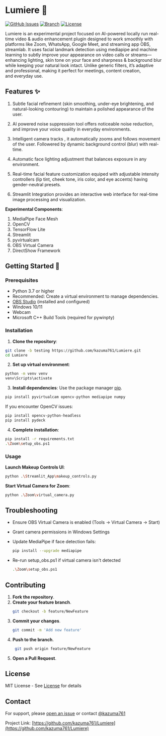 # Lumiere 🌟
[![GitHub Issues](https://img.shields.io/github/issues/kazuma761/Lumiere)](https://github.com/kazuma761/Lumiere/issues)
[![Branch](https://img.shields.io/badge/branch-testing-blue)](https://github.com/kazuma761/Lumiere/tree/testing)
[![License](https://img.shields.io/badge/license-MIT-green)](LICENSE)

Lumiere is an experimental project focused on AI-powered locally run real-time video & audio enhancement plugin designed to work smoothly with platforms like Zoom, WhatsApp, Google Meet, and streaming app OBS, streamlab. It uses facial landmark detection using mediapipe and machine learning to subtly improve your appearance on video calls or streams—enhancing lighting, skin tone on your face  and sharpness & background blur while keeping your natural look intact. Unlike generic filters, it’s adaptive and professional, making it perfect for meetings, content creation, and everyday use.

## Features ✨
1) Subtle facial refinement (skin smoothing, under-eye brightening, and natural-looking contouring) to maintain a  polished appearance of the user.

2) AI powered  noise suppression tool  offers noticeable noise reduction, and  improve your voice quality in everyday environments.

3) Intelligent camera tracks , it automatically zooms and follows movement of the user.  Followered by dynamic background control (blur) with real-time.

4) Automatic face lighting adjustment that balances exposure in any environment.

5) Real-time facial feature customization equiped with adjustable intensity controllers (lip tint, cheek tone, iris color, and eye accents) having gender-neutral presets.

6) Streamlit Integration provides an interactive web interface for real-time image processing and visualization. 

**Experimental Components**:
1) MediaPipe Face Mesh
2) OpenCV 
3) TensorFlow Lite
4) Streamlit 
5) pyvirtualcam 
6) OBS Virtual Camera 
7) DirectShow Framework
## Getting Started 🚀
### Prerequisites
- Python 3.7 or higher
- Recommended: Create a virtual environment to manage dependencies.
- [OBS Studio](https://obsproject.com/) (installed and configured)
- Windows 10/11
- Webcam
- Microsoft C++ Build Tools (required for pywinpty)
 ### Installation 
 1. **Clone the repository**:
```bash
git clone -b testing https://github.com/kazuma761/Lumiere.git
cd Lumiere
```
 2. **Set up virtual environment**:

```bash
python -m venv venv
venv\Scripts\activate
```
3. **Install dependencies**:
Use the package manager [pip](https://pip.pypa.io/en/stable/).
```bash
pip install pyvirtualcam opencv-python mediapipe numpy
```
  If you encounter OpenCV issues:

```bash
pip install opencv-python-headless
pip install pydeck
```
4. **Complete installation**:

```bash
pip install -r requirements.txt
.\Zoom\setup_obs.ps1
```
### Usage
  **Launch Makeup Controls UI**:
```bash
python .\Streamlit_App\makeup_controls.py
```
  **Start Virtual Camera for Zoom**:
```bash
python .\Zoom\virtual_camera.py
```
## Troubleshooting
- Ensure OBS Virtual Camera is enabled (Tools → Virtual Camera → Start)
- Grant camera permissions in Windows Settings
- Update MediaPipe if face detection fails:
  
  ```bash
  pip install --upgrade mediapipe
  ```
- Re-run setup_obs.ps1 if virtual camera isn't detected
  
  ```bash
  .\Zoom\setup_obs.ps1
  ```
## ‪Contributing
   1. **Fork the repository**.
   2. **Create your feature branch**.
      ```bash
      git checkout -b feature/NewFeature
      ```
   3. **Commit your changes**.
      ```bash
      git commit -m 'Add new feature'
      ```
  4. **Push to the branch**.
     ```bash
      git push origin feature/NewFeature
      ```
  5. **Open a Pull Request**.

## ‪License
MIT License - See [License](LICENSE) for details

## Contact
For support, please [open an issue](https://github.com/kazuma761/Lumiere/issues) or contact [@kazuma761](https://github.com/kazuma761)

Project Link: [https://github.com/kazuma761/Lumiere](https://github.com/kazuma761/Lumiere)

